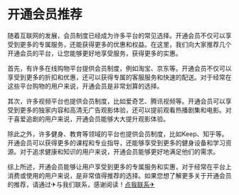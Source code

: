 # 开通会员推荐

随着互联网的发展，会员制度已经成为许多平台的常见选择。开通会员不仅可以享受到更多的专属服务，还能获得更多的优惠和权益。在这里，我们向大家推荐几个开通会员的平台，让您能够更好地享受服务，获得更多的实惠。

首先，有许多在线购物平台提供会员制度，例如淘宝、京东等。开通会员不仅可以享受到更多的折扣和优惠，还可以获得专属的客服服务和快速的配送。对于经常在这些平台购物的用户来说，开通会员是非常划算的选择。

其次，许多视频平台也提供会员制度，比如爱奇艺、腾讯视频等。开通会员可以享受到更多的独家内容和高清无广告观影体验，还可以提前观看热播剧集和电影。对于喜爱追剧的用户来说，开通会员能够大大提升观影体验。

除此之外，许多健身、教育等领域的平台也提供会员制度，比如Keep、知乎等。开通会员可以获得更多的课程和专业指导，还能够享受到更多的健身设备和学习资源。对于追求健康和知识的用户来说，开通会员能够更好地满足他们的需求。

综上所述，开通会员能够让用户享受到更多的专属服务和实惠，对于经常在平台上消费或使用的用户来说，是非常值得推荐的选择。如果您想了解更多关于开通会员的推荐，请通过✈与我们联系，感谢阅读！[点我联系✈](https://gm.G208.com)